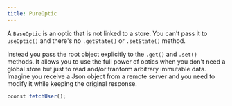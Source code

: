 ```yaml
---
title: PureOptic
---
```


A `BaseOptic` is an optic that is not linked to a store. You can't pass it to `useOptic()` and there's no `.getState()` or `.setState()` method.

Instead you pass the root object explicitly to the `.get()` and `.set()` methods. It allows you to use the full power of optics when you don't need a global store but just to read and/or tranform arbitrary immutable data.  
Imagine you receive a Json object from a remote server and you need to modify it while keeping the original response.

```ts
cconst fetchUser();
```
